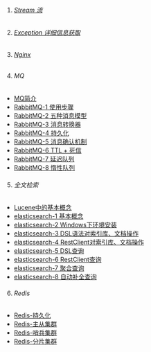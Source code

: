 1. ###### [Stream 流][stream]    
2. ###### [Exception 详细信息获取][exception]    
3. ###### [Nginx][nginx]

4. ###### MQ
-  [MQ简介][mq]
-  [RabbitMQ-1 使用步骤][rabbitmq1]
-  [RabbitMQ-2 五种消息模型][rabbitmq2]
-  [RabbitMQ-3 消息转换器][rabbitmq3]
-  [RabbitMQ-4 持久化][rabbitmq4]
-  [RabbitMQ-5 消息确认机制][rabbitmq5]
-  [RabbitMQ-6 TTL + 死信][rabbitmq6]
-  [RabbitMQ-7 延迟队列][rabbitmq7]
-  [RabbitMQ-8 惰性队列][rabbitmq8]

 
5. ###### 全文检索
-  [Lucene中的基本概念][lucene]
-  [elasticsearch-1 基本概念][es1]
-  [elasticsearch-2 Windows下环境安装][es2]
-  [elasticsearch-3 DSL语法对索引库、文档操作][es3]
-  [elasticsearch-4 RestClient对索引库、文档操作][es4]
-  [elasticsearch-5 DSL查询][es5]
-  [elasticsearch-6 RestClient查询][es6]
-  [elasticsearch-7 聚合查询][es7]
-  [elasticsearch-8 自动补全查询][es8]


6. ###### Redis
-  [Redis-持久化][redis1]
-  [Redis-主从集群][redis2]
-  [Redis-哨兵集群][redis3]
-  [Redis-分片集群][redis4]








[nginx]: https://fgq233.github.io/md/java/nginx
[redis1]: https://fgq233.github.io/md/java/redis1
[redis2]: https://fgq233.github.io/md/java/redis2
[redis3]: https://fgq233.github.io/md/java/redis3
[redis4]: https://fgq233.github.io/md/java/redis4
[stream]: https://fgq233.github.io/md/java/stream
[exception]: https://fgq233.github.io/md/java/exception
[mq]: https://fgq233.github.io/md/java/mq
[rabbitmq1]: https://fgq233.github.io/md/java/rabbitmq1
[rabbitmq2]: https://fgq233.github.io/md/java/rabbitmq2
[rabbitmq3]: https://fgq233.github.io/md/java/rabbitmq3
[rabbitmq4]: https://fgq233.github.io/md/java/rabbitmq4
[rabbitmq5]: https://fgq233.github.io/md/java/rabbitmq5
[rabbitmq6]: https://fgq233.github.io/md/java/rabbitmq6
[rabbitmq7]: https://fgq233.github.io/md/java/rabbitmq7
[rabbitmq8]: https://fgq233.github.io/md/java/rabbitmq8
[lucene]: https://fgq233.github.io/md/java/lucene
[es1]: https://fgq233.github.io/md/java/es1
[es2]: https://fgq233.github.io/md/java/es2
[es3]: https://fgq233.github.io/md/java/es3
[es4]: https://fgq233.github.io/md/java/es4
[es5]: https://fgq233.github.io/md/java/es5
[es6]: https://fgq233.github.io/md/java/es6
[es7]: https://fgq233.github.io/md/java/es7
[es8]: https://fgq233.github.io/md/java/es8
